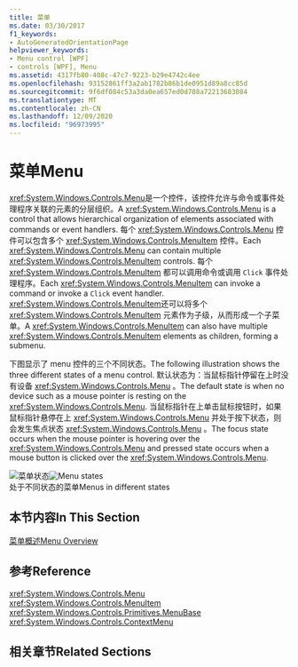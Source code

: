 ```yaml
---
title: 菜单
ms.date: 03/30/2017
f1_keywords:
- AutoGeneratedOrientationPage
helpviewer_keywords:
- Menu control [WPF]
- controls [WPF], Menu
ms.assetid: 4317fb80-408c-47c7-9223-b29e4742c4ee
ms.openlocfilehash: 93152861ff3a2ab1782b86b1de0951d89a8cc85d
ms.sourcegitcommit: 9f6df084c53a3da0ea657ed0d708a72213683084
ms.translationtype: MT
ms.contentlocale: zh-CN
ms.lasthandoff: 12/09/2020
ms.locfileid: "96973995"
---
```

# <a name="menu"></a><span data-ttu-id="fc43e-102">菜单</span><span class="sxs-lookup"><span data-stu-id="fc43e-102">Menu</span></span>
<span data-ttu-id="fc43e-103"><xref:System.Windows.Controls.Menu>是一个控件，该控件允许与命令或事件处理程序关联的元素的分层组织。</span><span class="sxs-lookup"><span data-stu-id="fc43e-103">A <xref:System.Windows.Controls.Menu> is a control that allows hierarchical organization of elements associated with commands or event handlers.</span></span> <span data-ttu-id="fc43e-104">每个 <xref:System.Windows.Controls.Menu> 控件可以包含多个 <xref:System.Windows.Controls.MenuItem> 控件。</span><span class="sxs-lookup"><span data-stu-id="fc43e-104">Each <xref:System.Windows.Controls.Menu> can contain multiple <xref:System.Windows.Controls.MenuItem> controls.</span></span> <span data-ttu-id="fc43e-105">每个 <xref:System.Windows.Controls.MenuItem> 都可以调用命令或调用 `Click` 事件处理程序。</span><span class="sxs-lookup"><span data-stu-id="fc43e-105">Each <xref:System.Windows.Controls.MenuItem> can invoke a command or invoke a `Click` event handler.</span></span> <span data-ttu-id="fc43e-106"><xref:System.Windows.Controls.MenuItem>还可以将多个 <xref:System.Windows.Controls.MenuItem> 元素作为子级，从而形成一个子菜单。</span><span class="sxs-lookup"><span data-stu-id="fc43e-106">A <xref:System.Windows.Controls.MenuItem> can also have multiple <xref:System.Windows.Controls.MenuItem> elements as children, forming a submenu.</span></span>  
  
 <span data-ttu-id="fc43e-107">下图显示了 menu 控件的三个不同状态。</span><span class="sxs-lookup"><span data-stu-id="fc43e-107">The following illustration shows the three different states of a menu control.</span></span> <span data-ttu-id="fc43e-108">默认状态为：当鼠标指针停留在上时没有设备 <xref:System.Windows.Controls.Menu> 。</span><span class="sxs-lookup"><span data-stu-id="fc43e-108">The default state is when no device such as a mouse pointer is resting on the <xref:System.Windows.Controls.Menu>.</span></span> <span data-ttu-id="fc43e-109">当鼠标指针在上单击鼠标按钮时，如果鼠标指针悬停在上 <xref:System.Windows.Controls.Menu> 并处于按下状态，则会发生焦点状态 <xref:System.Windows.Controls.Menu> 。</span><span class="sxs-lookup"><span data-stu-id="fc43e-109">The focus state occurs when the mouse pointer is hovering over the <xref:System.Windows.Controls.Menu> and pressed state occurs when a mouse button is clicked over the <xref:System.Windows.Controls.Menu>.</span></span>  
  
 <span data-ttu-id="fc43e-110">![菜单状态](./media/ss-ctl-menu.gif "SS_CTL_menu")</span><span class="sxs-lookup"><span data-stu-id="fc43e-110">![Menu states](./media/ss-ctl-menu.gif "SS_CTL_menu")</span></span>  
<span data-ttu-id="fc43e-111">处于不同状态的菜单</span><span class="sxs-lookup"><span data-stu-id="fc43e-111">Menus in different states</span></span>  
  
## <a name="in-this-section"></a><span data-ttu-id="fc43e-112">本节内容</span><span class="sxs-lookup"><span data-stu-id="fc43e-112">In This Section</span></span>  
 [<span data-ttu-id="fc43e-113">菜单概述</span><span class="sxs-lookup"><span data-stu-id="fc43e-113">Menu Overview</span></span>](menu-overview.md)  
  
## <a name="reference"></a><span data-ttu-id="fc43e-114">参考</span><span class="sxs-lookup"><span data-stu-id="fc43e-114">Reference</span></span>  
 <xref:System.Windows.Controls.Menu>  
  <xref:System.Windows.Controls.MenuItem>  
  <xref:System.Windows.Controls.Primitives.MenuBase>  
  <xref:System.Windows.Controls.ContextMenu>  
  
## <a name="related-sections"></a><span data-ttu-id="fc43e-115">相关章节</span><span class="sxs-lookup"><span data-stu-id="fc43e-115">Related Sections</span></span>
